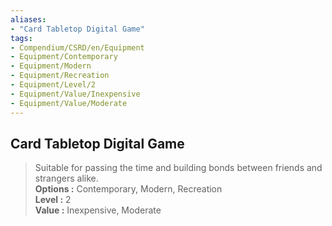 ```yaml
---
aliases:
- "Card Tabletop Digital Game"
tags:
- Compendium/CSRD/en/Equipment
- Equipment/Contemporary
- Equipment/Modern
- Equipment/Recreation
- Equipment/Level/2
- Equipment/Value/Inexpensive
- Equipment/Value/Moderate
---
```


  
## Card Tabletop Digital Game  
  
>Suitable for passing the time and building bonds between friends and strangers alike.  
> **Options :** Contemporary, Modern, Recreation  
> **Level :** 2  
> **Value :** Inexpensive, Moderate